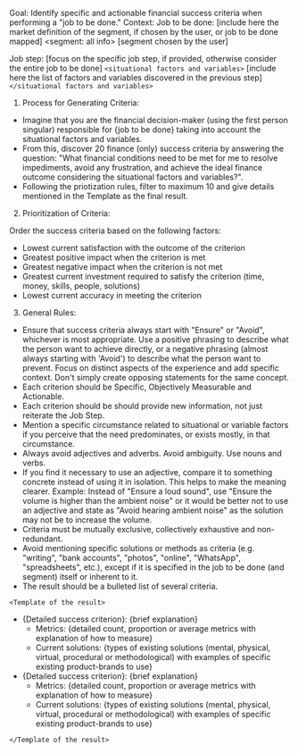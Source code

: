 Goal: Identify specific and actionable financial success criteria when performing a "job to be done."
Context:
Job to be done: [include here the market definition of the segment, if chosen by the user, or job to be done mapped] 
<segment: all info>
[segment chosen by the user]
</segment>

Job step: [focus on the specific job step, if provided, otherwise consider the entire job to be done]
`<situational factors and variables>` [include here the list of factors and variables discovered in the previous step] `</situational factors and variables>`

1. Process for Generating Criteria:

- Imagine that you are the financial decision-maker (using the first person singular) responsible for {job to be done} taking into account the situational factors and variables.
- From this, discover 20 finance (only) success criteria by answering the question: "What financial conditions need to be met for me to resolve impediments, avoid any frustration, and achieve the ideal finance outcome considering the situational factors and variables?".
- Following the priotization rules, filter to maximum 10 and give details mentioned in the Template as the final result. 

2. Prioritization of Criteria:

Order the success criteria based on the following factors:

- Lowest current satisfaction with the outcome of the criterion
- Greatest positive impact when the criterion is met
- Greatest negative impact when the criterion is not met
- Greatest current investment required to satisfy the criterion (time, money, skills, people, solutions)
- Lowest current accuracy in meeting the criterion

3. General Rules:

- Ensure that success criteria always start with "Ensure" or "Avoid", whichever is most appropriate. Use a positive phrasing to describe what the person want to achieve directly, or a negative phrasing (almost always starting with 'Avoid') to describe what the person want to prevent. Focus on distinct aspects of the experience and add specific context. Don't simply create opposing statements for the same concept.
- Each criterion should be Specific, Objectively Measurable and Actionable.
- Each criterion should be should provide new information, not just reiterate the Job Step.
- Mention a specific circumstance related to situational or variable factors if you perceive that the need predominates, or exists mostly, in that circumstance.
- Always avoid adjectives and adverbs. Avoid ambiguity. Use nouns and verbs.
- If you find it necessary to use an adjective, compare it to something concrete instead of using it in isolation. This helps to make the meaning clearer. Example: Instead of "Ensure a loud sound", use "Ensure the volume is higher than the ambient noise" or it would be better not to use an adjective and state as "Avoid hearing ambient noise" as the solution may not be to increase the volume.
- Criteria must be mutually exclusive, collectively exhaustive and non-redundant.
- Avoid mentioning specific solutions or methods as criteria (e.g. "writing", "bank accounts", "photos", "online", "WhatsApp", "spreadsheets", etc.), except if it is specified in the job to be done (and segment) itself or inherent to it.
- The result should be a bulleted list of several criteria.

`<Template of the result>`

- {Detailed success criterion}: {brief explanation}
  - Metrics: {detailed count, proportion or average metrics with explanation of how to measure}
  - Current solutions: {types of existing solutions (mental, physical, virtual, procedural or methodological)  with examples of specific existing product-brands to use}
- {Detailed success criterion}: {brief explanation}
  - Metrics: {detailed count, proportion or average metrics with explanation of how to measure}
  - Current solutions: {types of existing solutions (mental, physical, virtual, procedural or methodological) with examples of specific existing product-brands to use}

`</Template of the result>`
